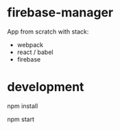 # firebase-manager
App from scratch with stack:
- webpack
- react / babel
- firebase

# development
npm install

npm start
